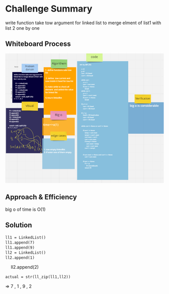 # Challenge Summary
write  function take tow argument for linked list to merge elment of list1 with list 2 one by one

## Whiteboard Process
![img](../code8.png)
## Approach & Efficiency
big o of time is O(1)

## Solution
    ll1 = LinkedList()
    ll1.append(7)
    ll1.append(9)
    ll2 = LinkedList()
    ll2.append(1)
    ll2.append(2)

    actual = str(ll_zip(ll1,ll2))
=>  7 , 1 , 9 , 2
